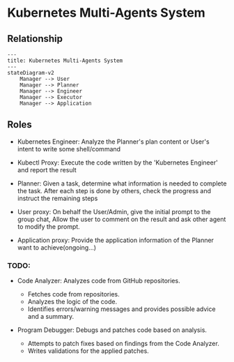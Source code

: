 # Kubernetes Multi-Agents System

## Relationship

```mermaid
---
title: Kubernetes Multi-Agents System
---
stateDiagram-v2
    Manager --> User
    Manager --> Planner
    Manager --> Engineer
    Manager --> Executor
    Manager --> Application
```

## Roles

- Kubernetes Engineer: Analyze the Planner's plan content or User's intent to write some shell/command

- Kubectl Proxy: Execute the code written by the 'Kubernetes Engineer' and report the result

- Planner: Given a task, determine what information is needed to complete the task. After each step is done by others, check the progress and instruct the remaining steps

- User proxy: On behalf the User/Admin, give the initial prompt to the group chat, Allow the user to comment on the result and ask other agent to modify the prompt.

- Application proxy: Provide the application information of the Planner want to achieve(ongoing...)

### TODO:

- Code Analyzer: Analyzes code from GitHub repositories.
  - Fetches code from repositories.
  - Analyzes the logic of the code.
  - Identifies errors/warning messages and provides possible advice and a summary.

- Program Debugger: Debugs and patches code based on analysis.
  - Attempts to patch fixes based on findings from the Code Analyzer.
  - Writes validations for the applied patches.